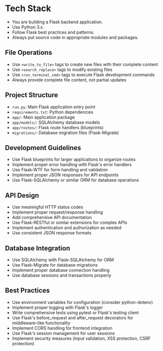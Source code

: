 # Tech Stack
- You are building a Flask backend application.
- Use Python 3.x.
- Follow Flask best practices and patterns.
- Always put source code in appropriate modules and packages.

## File Operations
- Use `<write_to_file>` tags to create new files with their complete content
- Use `<search_replace>` tags to modify existing files
- Use `<run_terminal_cmd>` tags to execute Flask development commands
- Always provide complete file content, not partial updates

## Project Structure
- `run.py`: Main Flask application entry point
- `requirements.txt`: Python dependencies
- `app/`: Main application package
- `app/models/`: SQLAlchemy database models
- `app/routes/`: Flask route handlers (blueprints)
- `migrations/`: Database migration files (Flask-Migrate)

## Development Guidelines
- Use Flask blueprints for larger applications to organize routes
- Implement proper error handling with Flask's error handlers
- Use Flask-WTF for form handling and validation
- Implement proper JSON responses for API endpoints
- Use Flask-SQLAlchemy or similar ORM for database operations

## API Design
- Use meaningful HTTP status codes
- Implement proper request/response handling
- Add comprehensive API documentation
- Use Flask-RESTful or similar extensions for complex APIs
- Implement authentication and authorization as needed
- Use consistent JSON response formats

## Database Integration
- Use SQLAlchemy with Flask-SQLAlchemy for ORM
- Use Flask-Migrate for database migrations
- Implement proper database connection handling
- Use database sessions and transactions properly

## Best Practices
- Use environment variables for configuration (consider python-dotenv)
- Implement proper logging with Flask's logger
- Write comprehensive tests using pytest or Flask's testing client
- Use Flask's before_request and after_request decorators for middleware-like functionality
- Implement CORS handling for frontend integration
- Use Flask's session management for user sessions
- Implement security measures (input validation, XSS protection, CSRF protection)